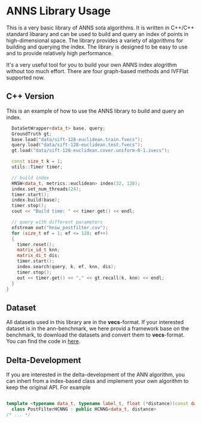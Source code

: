 # ANNS Library Usage

This is a very basic library of ANNS sota algorithms. It is written in C++/C++ standard libarary and can be used to build and query an index of points in high-dimensional space. The library provides a variety of algorithms for building and querying the index. The library is designed to be easy to use and to provide relatively high performance.

It's a very useful tool for you to build your own ANNS index alogrithm without too much effort.
There are four graph-based methods and IVFFlat supported now.

## C++ Version

This is an example of how to use the ANNS library to build and query an index.

```c++
  DataSetWrapper<data_t> base, query;
  GroundTruth gt;
  base.load("data/sift-128-euclidean.train.fvecs");
  query.load("data/sift-128-euclidean.test.fvecs");
  gt.load("data/sift-128-euclidean.cover.uniform-0-1.ivecs");

  const size_t k = 1;
  utils::Timer timer;

  // build index
  HNSW<data_t, metrics::euclidean> index(32, 128);
  index.set_num_threads(24); 
  timer.start();
  index.build(base);
  timer.stop();
  cout << "Build time: " << timer.get() << endl;

  // query with different parameters
  ofstream out("hnsw_postfilter.csv");
  for (size_t ef = 1; ef <= 128; ef++)
  {
    timer.reset();
    matrix_id_t knn;
    matrix_di_t dis;
    timer.start();
    index.search(query, k, ef, knn, dis);
    timer.stop();
    out << timer.get() << "," << gt.recall(k, knn) << endl;
  }
}
```

## Dataset 

All datasets used in this library are in the **vecs**-format. If your interested dataset is in the ann-benchmark, we here provid a framework base on the benchmark, to download the datasets and convert them to **vecs**-format. You can find the code in [here](https://github.com/PUITAR/ANNS-DATA.git).

## Delta-Development

If you are interested in the delta-development of the ANN algorithm, you can inhert from a index-based class and implement your own algorithm to keep the original API. For example

```c++

template <typename data_t, typename label_t, float (*distance)(const data_t *, const data_t *, size_t)>
  class PostFilterHCNNG : public HCNNG<data_t, distance>
/* ... */
```
